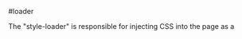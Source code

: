 #loader

The "style-loader" is responsible for injecting CSS into the page as a <style> tag, while the "css-loader" is responsible for resolving CSS imports and returning CSS code as a string. In other words, the "css-loader" processes CSS files and transforms them into a format that can be consumed by the "style-loader", which then injects the CSS into the page.
